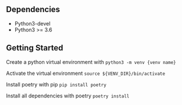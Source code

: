 ## Dependencies

- Python3-devel
- Python3 >= 3.6

## Getting Started

Create a python virtual environment with `python3 -m venv {venv name}`

Activate the virtual environment `source ${VENV_DIR}/bin/activate`

Install poetry with pip `pip install poetry`

Install all dependencies with poetry `poetry install`
